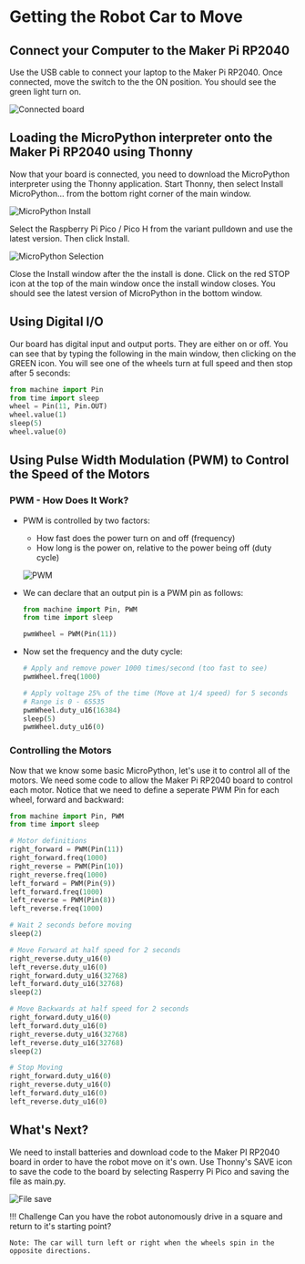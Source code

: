 # Getting the Robot Car to Move

## Connect your Computer to the Maker Pi RP2040

Use the USB cable to connect your laptop to the Maker Pi RP2040.  Once connected, move the switch to the the ON position.  You should see the green light turn on.

![Connected board](./img/boardConnected.jpg)

## Loading the MicroPython interpreter onto the Maker Pi RP2040 using Thonny

Now that your board is connected, you need to download the MicroPython interpreter using the Thonny application.  Start Thonny, then select Install MicroPython... from the bottom right corner of the main window.

![MicroPython Install](./img/thonnyMicroPythonInstall.jpg)

Select the Raspberry Pi Pico / Pico H from the variant pulldown and use the latest version.  Then click Install.

![MicroPython Selection](./img/microPythonSelection.jpg)

Close the Install window after the the install is done.  Click on the red STOP icon at the top of the main window once the install window closes.  You should see the latest version of MicroPython in the bottom window.

## Using Digital I/O

Our board has digital input and output ports.  They are either on or off.  You can see that by typing the following in the main window, then clicking on the GREEN icon.  You will see one of the wheels turn at full speed and then stop after 5 seconds:

```python
from machine import Pin
from time import sleep
wheel = Pin(11, Pin.OUT)
wheel.value(1)
sleep(5)
wheel.value(0)
```

## Using Pulse Width Modulation (PWM) to Control the Speed of the Motors

### PWM - How Does It Work?

- PWM is controlled by two factors:
    - How fast does the power turn on and off (frequency)
    - How long is the power on, relative to the power being off (duty cycle)

    ![PWM](./img/pwm.png)

- We can declare that an output pin is a PWM pin as follows:

    ```python
    from machine import Pin, PWM
    from time import sleep

    pwmWheel = PWM(Pin(11))
    ```

- Now set the frequency and the duty cycle:

    ```python
    # Apply and remove power 1000 times/second (too fast to see)
    pwmWheel.freq(1000)

    # Apply voltage 25% of the time (Move at 1/4 speed) for 5 seconds
    # Range is 0 - 65535
    pwmWheel.duty_u16(16384)
    sleep(5)
    pwmWheel.duty_u16(0)
    ```

### Controlling the Motors

Now that we know some basic MicroPython, let's use it to control all of the motors.  We need some code to allow the Maker Pi RP2040 board to control each motor.  Notice that we need to define a seperate PWM Pin for each wheel, forward and backward:

```python
from machine import Pin, PWM
from time import sleep

# Motor definitions
right_forward = PWM(Pin(11))
right_forward.freq(1000)
right_reverse = PWM(Pin(10))
right_reverse.freq(1000)
left_forward = PWM(Pin(9))
left_forward.freq(1000)
left_reverse = PWM(Pin(8))
left_reverse.freq(1000)

# Wait 2 seconds before moving
sleep(2)

# Move Forward at half speed for 2 seconds
right_reverse.duty_u16(0)
left_reverse.duty_u16(0)
right_forward.duty_u16(32768)
left_forward.duty_u16(32768)
sleep(2)

# Move Backwards at half speed for 2 seconds
right_forward.duty_u16(0)
left_forward.duty_u16(0)
right_reverse.duty_u16(32768)
left_reverse.duty_u16(32768)
sleep(2)

# Stop Moving
right_forward.duty_u16(0)
right_reverse.duty_u16(0)
left_forward.duty_u16(0)
left_reverse.duty_u16(0)
```

## What's Next?

We need to install batteries and download code to the Maker PI RP2040 board in order to have the robot move on it's own.  Use Thonny's SAVE icon to save the code to the board by selecting Rasperry Pi Pico and saving the file as main.py.

![File save](./img/saveToBoard.jpg)

!!! Challenge
    Can you have the robot autonomously drive in a square and return to it's starting point?

    Note: The car will turn left or right when the wheels spin in the opposite directions.

